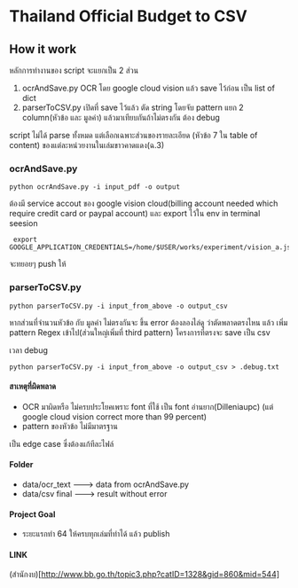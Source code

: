 # Thailand Official Budget to CSV
## How it work
  หลักการทำงานของ script จะแยกเป็น 2 ส่วน
  1. ocrAndSave.py OCR โดย google cloud vision แล้ว save ไว้ก่อน เป็น list of dict
  1. parserToCSV.py เปิดที่ save ไว้แล้ว ตัด string โดยจับ pattern แยก 2 column(หัวข้อ และ มูลค่า) แล้วมาเทียบกันถ้าไม่ตรงกัน ต้อง debug
  
  script ไม่ได้ parse ทั้งหมด แต่เลือกเฉพาะส่วนของรายละเอียด (หัวข้อ 7 ใน table of content) ของแต่ละหน่วยงานในเล่มขาวคาดแดง(ฉ.3)
  
### ocrAndSave.py
```
python ocrAndSave.py -i input_pdf -o output
```
ต้องมี service accout ของ google vision cloud(billing account needed which require credit card or paypal account) และ export ไว้ใน env in terminal seesion
```
 export GOOGLE_APPLICATION_CREDENTIALS=/home/$USER/works/experiment/vision_a.json     
```
จะทยอยๆ push ให้

### parserToCSV.py
```
python parserToCSV.py -i input_from_above -o output_csv
```
หากส่วนที่จำนวนหัวข้อ กับ มูลค่า ไม่ตรงกันจะ ขึ้น error ต้องลองไล่ดู ว่าตัดพลาดตรงไหน แล้ว เพิ่ม pattern Regex เข้าไป(ส่วนใหญ่เพิ่มที่ third pattern)
โครงการที่ตรงจะ save เป็น csv

เวลา debug
```
python parserToCSV.py -i input_from_above -o output_csv > .debug.txt
```

#### สาเหตุที่ผิดพลาด
* OCR มาผิดหรือ ไม่ครบประโยคเพราะ font ที่ใช้ เป็น font อ่านยาก(Dilleniaupc) (แต่ google cloud vision correct more than 99 percent)
* pattern ของหัวข้อ ไม่มีมาตรฐาน

เป็น edge case ซึ่งต้องแก้ทีละไฟล์

#### Folder
* data/ocr_text ---> data from ocrAndSave.py
* data/csv final ---> result without error

#### Project Goal
* ระยะแรกทำ 64 ให้ครบทุกเล่มที่ทำได้ แล้ว publish 


#### LINK
(สำนักงบ)[http://www.bb.go.th/topic3.php?catID=1328&gid=860&mid=544]
